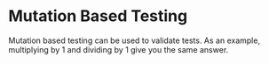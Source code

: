 # Mutation Based Testing

Mutation based testing can be used to validate tests. As an example, multiplying by 1 and dividing by 1 give you the same answer. 

